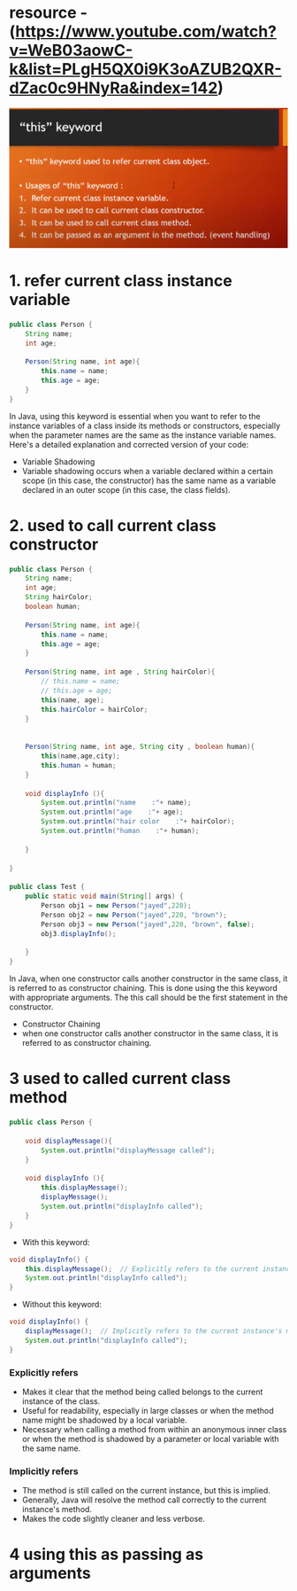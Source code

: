 # resource - (https://www.youtube.com/watch?v=WeB03aowC-k&list=PLgH5QX0i9K3oAZUB2QXR-dZac0c9HNyRa&index=142)

<img src="images/Screenshot from 2024-05-22 13-52-17.png" width="600"/> 

#
# 1. refer current class instance variable

```java
public class Person {
    String name;
    int age;

    Person(String name, int age){
        this.name = name;
        this.age = age;
    }
}
```
In Java, using this keyword is essential when you want to refer to the instance variables of a class inside its methods or constructors, especially when the parameter names are the same as the instance variable names. Here's a detailed explanation and corrected version of your code:
- Variable Shadowing
- Variable shadowing occurs when a variable declared within a certain scope (in this case, the constructor) has the same name as a variable declared in an outer scope (in this case, the class fields).
#
# 2. used to call current class constructor
```java
public class Person {
    String name;
    int age;
    String hairColor;
    boolean human;

    Person(String name, int age){
        this.name = name;
        this.age = age;
    }

    Person(String name, int age , String hairColor){
        // this.name = name;
        // this.age = age;
        this(name, age);
        this.hairColor = hairColor;
    }


    Person(String name, int age, String city , boolean human){
        this(name,age,city);
        this.human = human;
    }

    void displayInfo (){
        System.out.println("name    :"+ name);
        System.out.println("age    :"+ age);
        System.out.println("hair color    :"+ hairColor);
        System.out.println("human    :"+ human);

    }

}

public class Test {
    public static void main(String[] args) {
        Person obj1 = new Person("jayed",220);
        Person obj2 = new Person("jayed",220, "brown");
        Person obj3 = new Person("jayed",220, "brown", false);
        obj3.displayInfo();

    }
}

```
In Java, when one constructor calls another constructor in the same class, it is referred to as constructor chaining. This is done using the this keyword with appropriate arguments. The this call should be the first statement in the constructor.
- Constructor Chaining
- when one constructor calls another constructor in the same class, it is referred to as constructor chaining.

# 3 used to called current class method
```java
public class Person {
   
    void displayMessage(){
        System.out.println("displayMessage called");
    }

    void displayInfo (){
        this.displayMessage();
        displayMessage();
        System.out.println("displayInfo called");
    }
}
```
- With this keyword:
```java
void displayInfo() {
    this.displayMessage();  // Explicitly refers to the current instance's method
    System.out.println("displayInfo called");
}
```
- Without this keyword:
```java
void displayInfo() {
    displayMessage();  // Implicitly refers to the current instance's method
    System.out.println("displayInfo called");
}
```

### Explicitly refers 
- Makes it clear that the method being called belongs to the current instance of the class.
- Useful for readability, especially in large classes or when the method name might be shadowed by a local variable.
- Necessary when calling a method from within an anonymous inner class or when the method is shadowed by a parameter or local variable with the same name.

### Implicitly refers
- The method is still called on the current instance, but this is implied.
- Generally, Java will resolve the method call correctly to the current instance's method.
- Makes the code slightly cleaner and less verbose.

# 4 using this as passing as arguments


